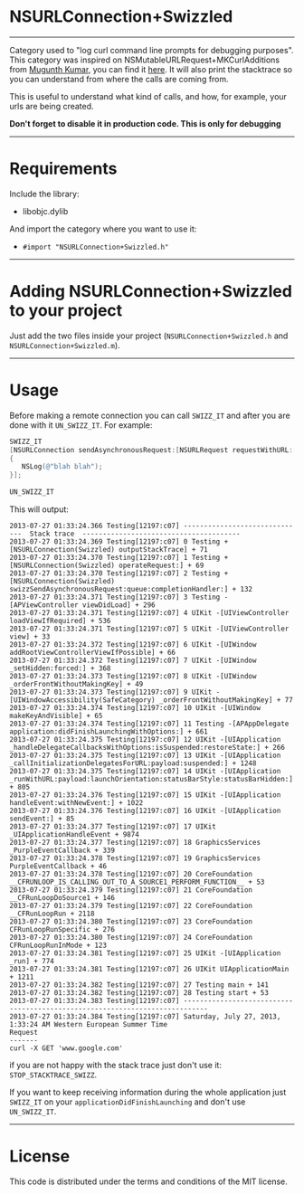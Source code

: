 NSURLConnection+Swizzled
=============
-------------

Category used to "log curl command line prompts for debugging purposes". This category was inspired on NSMutableURLRequest+MKCurlAdditions from [Mugunth Kumar](https://twitter.com/mugunthkumar), you can find it [here](https://github.com/MugunthKumar/CurlNSMutableURLRequestDemo). It will also print the stacktrace so you can understand from where the calls are coming from.

This is useful to understand what kind of calls, and how, for example, your urls are being created.

**Don't forget to disable it in production code. This is only for debugging**

------------
Requirements
============

Include the library:

* libobjc.dylib

And import the category where you want to use it:

* `#import "NSURLConnection+Swizzled.h"`

------------------------------------
Adding NSURLConnection+Swizzled to your project
====================================

Just add the two files inside your project (`NSURLConnection+Swizzled.h` and `NSURLConnection+Swizzled.m`).

-----
Usage
=====

Before making a remote connection you can call `SWIZZ_IT` and after you are done with it `UN_SWIZZ_IT`. For example:

```objective-c
SWIZZ_IT
[NSURLConnection sendAsynchronousRequest:[NSURLRequest requestWithURL:[NSURL URLWithString:@"www.google.com"]] queue:[NSOperationQueue mainQueue] completionHandler:^(NSURLResponse *as, NSData *a, NSError *ads)
{
   NSLog(@"blah blah");
}];
    
UN_SWIZZ_IT
```

This will output:

```
2013-07-27 01:33:24.366 Testing[12197:c07] ------------------------------  Stack trace  ---------------------------------------
2013-07-27 01:33:24.369 Testing[12197:c07] 0 Testing +[NSURLConnection(Swizzled) outputStackTrace] + 71
2013-07-27 01:33:24.370 Testing[12197:c07] 1 Testing +[NSURLConnection(Swizzled) operateRequest:] + 69
2013-07-27 01:33:24.370 Testing[12197:c07] 2 Testing +[NSURLConnection(Swizzled) swizzSendAsynchronousRequest:queue:completionHandler:] + 132
2013-07-27 01:33:24.371 Testing[12197:c07] 3 Testing -[APViewController viewDidLoad] + 296
2013-07-27 01:33:24.371 Testing[12197:c07] 4 UIKit -[UIViewController loadViewIfRequired] + 536
2013-07-27 01:33:24.371 Testing[12197:c07] 5 UIKit -[UIViewController view] + 33
2013-07-27 01:33:24.372 Testing[12197:c07] 6 UIKit -[UIWindow addRootViewControllerViewIfPossible] + 66
2013-07-27 01:33:24.372 Testing[12197:c07] 7 UIKit -[UIWindow _setHidden:forced:] + 368
2013-07-27 01:33:24.373 Testing[12197:c07] 8 UIKit -[UIWindow _orderFrontWithoutMakingKey] + 49
2013-07-27 01:33:24.373 Testing[12197:c07] 9 UIKit -[UIWindowAccessibility(SafeCategory) _orderFrontWithoutMakingKey] + 77
2013-07-27 01:33:24.374 Testing[12197:c07] 10 UIKit -[UIWindow makeKeyAndVisible] + 65
2013-07-27 01:33:24.374 Testing[12197:c07] 11 Testing -[APAppDelegate application:didFinishLaunchingWithOptions:] + 661
2013-07-27 01:33:24.375 Testing[12197:c07] 12 UIKit -[UIApplication _handleDelegateCallbacksWithOptions:isSuspended:restoreState:] + 266
2013-07-27 01:33:24.375 Testing[12197:c07] 13 UIKit -[UIApplication _callInitializationDelegatesForURL:payload:suspended:] + 1248
2013-07-27 01:33:24.375 Testing[12197:c07] 14 UIKit -[UIApplication _runWithURL:payload:launchOrientation:statusBarStyle:statusBarHidden:] + 805
2013-07-27 01:33:24.376 Testing[12197:c07] 15 UIKit -[UIApplication handleEvent:withNewEvent:] + 1022
2013-07-27 01:33:24.376 Testing[12197:c07] 16 UIKit -[UIApplication sendEvent:] + 85
2013-07-27 01:33:24.377 Testing[12197:c07] 17 UIKit _UIApplicationHandleEvent + 9874
2013-07-27 01:33:24.377 Testing[12197:c07] 18 GraphicsServices _PurpleEventCallback + 339
2013-07-27 01:33:24.378 Testing[12197:c07] 19 GraphicsServices PurpleEventCallback + 46
2013-07-27 01:33:24.378 Testing[12197:c07] 20 CoreFoundation __CFRUNLOOP_IS_CALLING_OUT_TO_A_SOURCE1_PERFORM_FUNCTION__ + 53
2013-07-27 01:33:24.379 Testing[12197:c07] 21 CoreFoundation __CFRunLoopDoSource1 + 146
2013-07-27 01:33:24.379 Testing[12197:c07] 22 CoreFoundation __CFRunLoopRun + 2118
2013-07-27 01:33:24.380 Testing[12197:c07] 23 CoreFoundation CFRunLoopRunSpecific + 276
2013-07-27 01:33:24.380 Testing[12197:c07] 24 CoreFoundation CFRunLoopRunInMode + 123
2013-07-27 01:33:24.381 Testing[12197:c07] 25 UIKit -[UIApplication _run] + 774
2013-07-27 01:33:24.381 Testing[12197:c07] 26 UIKit UIApplicationMain + 1211
2013-07-27 01:33:24.382 Testing[12197:c07] 27 Testing main + 141
2013-07-27 01:33:24.382 Testing[12197:c07] 28 Testing start + 53
2013-07-27 01:33:24.383 Testing[12197:c07] ----------------------------------------------------------------------------
2013-07-27 01:33:24.384 Testing[12197:c07] Saturday, July 27, 2013, 1:33:24 AM Western European Summer Time
Request
-------
curl -X GET 'www.google.com'
```
if you are not happy with the stack trace just don't use it: `STOP_STACKTRACE_SWIZZ`.

If you want to keep receiving information during the whole application just `SWIZZ_IT` on your `applicationDidFinishLaunching` and don't use `UN_SWIZZ_IT`.

-------
License
=======

This code is distributed under the terms and conditions of the MIT license. 
